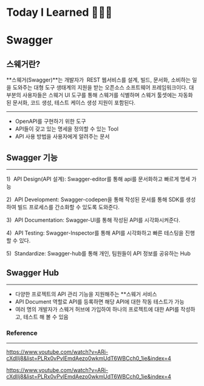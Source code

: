 # Today I Learned 📕📗📘

# Swagger

## 스웨거란?

**스웨거(Swagger)**는 개발자가  REST 웹서비스를 설계, 빌드, 문서화, 소비하는 일을 도와주는 대형 도구 생태계의 지원을 받는 오픈소스 소프트웨어 프레임워크이다. 대부분의 사용자들은 스웨거 UI 도구를 통해 스웨거를 식별하며 스웨거 툴셋에는 자동화된 문서화, 코드 생성, 테스트 케이스 생성 지원이 포함된다.

---

- OpenAPI를 구현하기 위한 도구
- API들이 갖고 있는 명세을 정의할 수 있는 Tool
- API 사용 방법을 사용자에게 알려주는 문서

## Swagger 기능

---

1)  API Design(API 설계): Swagger-editor를 통해 api를 문서화하고 빠르게 명세 가능
    
2)  API Development: Swagger-codepen을 통해 작성된 문서를 통해 SDK를 생성하여 빌드 프로세스를 간소화할 수 있도록 도와준다.
    
3)  API Documentation: Swagger-UI를 통해 작성된 API를 시각화시켜준다.
    
4)  API Testing: Swagger-Inspector를 통해 API를 시각화하고 빠른 테스팅을 진행할 수 있다.
    
5)  Standardize: Swagger-hub를 통해 개인, 팀원들이 API 정보를 공유하는 Hub

## Swagger Hub

---

- 다양한 프로젝트의 API 관리 기능을 지원해주는 **스웨거 서비스
- API Document 역할로 API를 등록하면 해당 API에 대한 작동 테스트가 가능
- 여러 명의 개발자가 스웨거 허브에 가입하여 하나의 프로젝트에 대한 API를 작성하고, 테스트 해 볼 수 있음


### Reference

---

https://www.youtube.com/watch?v=ARi-cXdIIj8&list=PLRx0vPvlEmdAezo0wkmUdT6WBCch0_1ie&index=4

https://www.youtube.com/watch?v=ARi-cXdIIj8&list=PLRx0vPvlEmdAezo0wkmUdT6WBCch0_1ie&index=4
